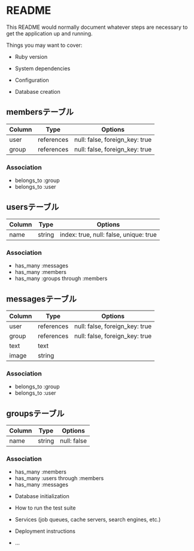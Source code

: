 # README

This README would normally document whatever steps are necessary to get the
application up and running.

Things you may want to cover:

* Ruby version

* System dependencies

* Configuration

* Database creation
## membersテーブル

|Column|Type|Options|
|------|----|-------|
|user|references|null: false, foreign_key: true|
|group|references|null: false, foreign_key: true|

### Association
- belongs_to :group
- belongs_to :user


## usersテーブル

|Column|Type|Options|
|------|----|-------|
|name|string|index: true, null: false, unique: true|

### Association
- has_many :messages
- has_many :members
- has_many :groups through :members


## messagesテーブル

|Column|Type|Options|
|------|----|-------|
|user|references|null: false, foreign_key: true|
|group|references|null: false, foreign_key: true|
|text|text||
|image|string||

### Association
- belongs_to :group
- belongs_to :user


## groupsテーブル

|Column|Type|Options|
|------|----|-------|
|name|string|null: false|

### Association
- has_many :members
- has_many :users through :members
- has_many :messages


* Database initialization

* How to run the test suite

* Services (job queues, cache servers, search engines, etc.)

* Deployment instructions

* ...
